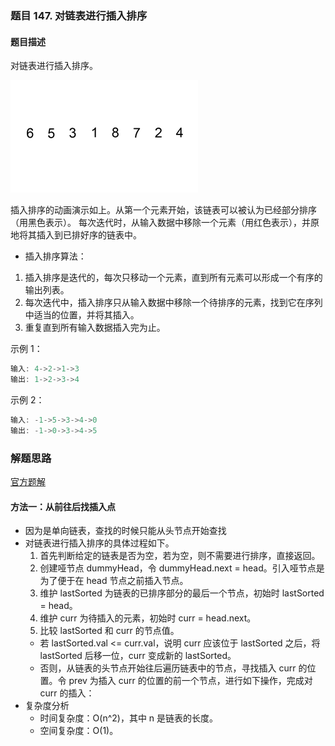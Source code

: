 ### 题目 147. 对链表进行插入排序
#### 题目描述
对链表进行插入排序。

![gif](147.gif)

插入排序的动画演示如上。从第一个元素开始，该链表可以被认为已经部分排序（用黑色表示）。
每次迭代时，从输入数据中移除一个元素（用红色表示），并原地将其插入到已排好序的链表中。


- 插入排序算法：

1. 插入排序是迭代的，每次只移动一个元素，直到所有元素可以形成一个有序的输出列表。
2. 每次迭代中，插入排序只从输入数据中移除一个待排序的元素，找到它在序列中适当的位置，并将其插入。
3. 重复直到所有输入数据插入完为止。
 

示例 1：

```js
输入: 4->2->1->3
输出: 1->2->3->4
```
示例 2：

```js
输入: -1->5->3->4->0
输出: -1->0->3->4->5
```

### 解题思路
[官方题解](https://leetcode-cn.com/problems/insertion-sort-list/solution/dui-lian-biao-jin-xing-cha-ru-pai-xu-by-leetcode-s/)
#### 方法一：从前往后找插入点
- 因为是单向链表，查找的时候只能从头节点开始查找
- 对链表进行插入排序的具体过程如下。
  1.  首先判断给定的链表是否为空，若为空，则不需要进行排序，直接返回。
  2. 创建哑节点 dummyHead，令 dummyHead.next = head。引入哑节点是为了便于在 head 节点之前插入节点。
  3.  维护 lastSorted 为链表的已排序部分的最后一个节点，初始时 lastSorted = head。
  4.  维护 curr 为待插入的元素，初始时 curr = head.next。
  5.  比较 lastSorted 和 curr 的节点值。
    - 若 lastSorted.val <= curr.val，说明 curr 应该位于 lastSorted 之后，将 lastSorted 后移一位，curr 变成新的 lastSorted。
    - 否则，从链表的头节点开始往后遍历链表中的节点，寻找插入 curr 的位置。令 prev 为插入 curr 的位置的前一个节点，进行如下操作，完成对 curr 的插入：
- 复杂度分析
  - 时间复杂度：O(n^2)，其中 n 是链表的长度。
  - 空间复杂度：O(1)。

